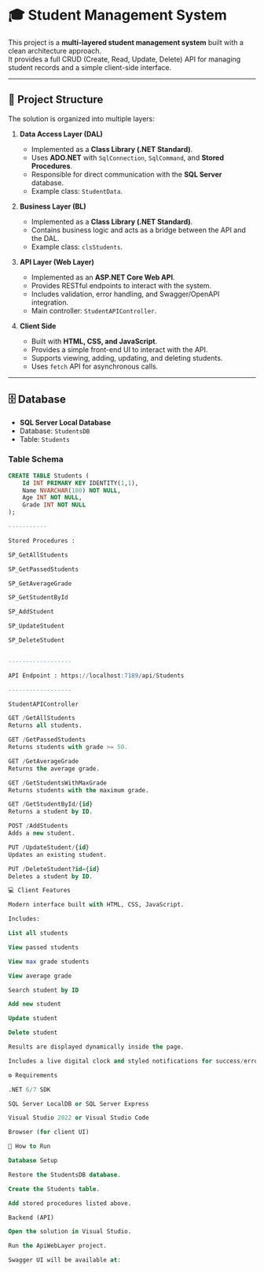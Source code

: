 # 🎓 Student Management System

This project is a **multi-layered student management system** built with a clean architecture approach.  
It provides a full CRUD (Create, Read, Update, Delete) API for managing student records and a simple client-side interface.

---

## 📌 Project Structure

The solution is organized into multiple layers:

1. **Data Access Layer (DAL)**  
   - Implemented as a **Class Library (.NET Standard)**.  
   - Uses **ADO.NET** with `SqlConnection`, `SqlCommand`, and **Stored Procedures**.  
   - Responsible for direct communication with the **SQL Server** database.  
   - Example class: `StudentData`.

2. **Business Layer (BL)**  
   - Implemented as a **Class Library (.NET Standard)**.  
   - Contains business logic and acts as a bridge between the API and the DAL.  
   - Example class: `clsStudents`.

3. **API Layer (Web Layer)**  
   - Implemented as an **ASP.NET Core Web API**.  
   - Provides RESTful endpoints to interact with the system.  
   - Includes validation, error handling, and Swagger/OpenAPI integration.  
   - Main controller: `StudentAPIController`.

4. **Client Side**  
   - Built with **HTML, CSS, and JavaScript**.  
   - Provides a simple front-end UI to interact with the API.  
   - Supports viewing, adding, updating, and deleting students.  
   - Uses `fetch` API for asynchronous calls.

---

## 🗄️ Database

- **SQL Server Local Database**  
- Database: `StudentsDB`  
- Table: `Students`  

### Table Schema
```sql
CREATE TABLE Students (
    Id INT PRIMARY KEY IDENTITY(1,1),
    Name NVARCHAR(100) NOT NULL,
    Age INT NOT NULL,
    Grade INT NOT NULL
);

-----------

Stored Procedures : 

SP_GetAllStudents

SP_GetPassedStudents

SP_GetAverageGrade

SP_GetStudentById

SP_AddStudent

SP_UpdateStudent

SP_DeleteStudent


------------------

API Endpoint : https://localhost:7189/api/Students

------------------

StudentAPIController

GET /GetAllStudents
Returns all students.

GET /GetPassedStudents
Returns students with grade >= 50.

GET /GetAverageGrade
Returns the average grade.

GET /GetStudentsWithMaxGrade
Returns students with the maximum grade.

GET /GetStudentById/{id}
Returns a student by ID.

POST /AddStudents
Adds a new student.

PUT /UpdateStudent/{id}
Updates an existing student.

PUT /DeleteStudent?id={id}
Deletes a student by ID.

💻 Client Features

Modern interface built with HTML, CSS, JavaScript.

Includes:

List all students

View passed students

View max grade students

View average grade

Search student by ID

Add new student

Update student

Delete student

Results are displayed dynamically inside the page.

Includes a live digital clock and styled notifications for success/error.

⚙️ Requirements

.NET 6/7 SDK

SQL Server LocalDB or SQL Server Express

Visual Studio 2022 or Visual Studio Code

Browser (for client UI)

📖 How to Run

Database Setup

Restore the StudentsDB database.

Create the Students table.

Add stored procedures listed above.

Backend (API)

Open the solution in Visual Studio.

Run the ApiWebLayer project.

Swagger UI will be available at:

